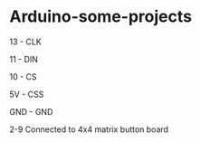 # Arduino-some-projects
13 - CLK

11 - DIN

10 - CS

5V - CSS

GND - GND

2-9 Connected to 4x4 matrix button board

